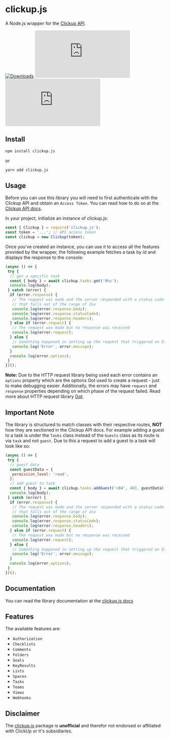 # clickup.js

A Node.js wrapper for the [Clickup API](https://clickup.com/api).

[![Downloads](https://img.shields.io/npm/dm/clickup.js.svg?style=for-the-badge)](https://www.npmjs.com/package/clickup.js)
[![Install size](https://img.shields.io/bundlephobia/min/clickup.js?style=for-the-badge)](https://packagephobia.now.sh/result?p=clickup.js)
![Package version](https://img.shields.io/github/package-json/v/ComfortablyCoding/clickup.js?style=for-the-badge)

## Install

```sh
npm install clickup.js
```

or

```sh
yarn add clickup.js
```

## Usage

Before you can use this library you will need to first authenticate with the Clickup API and obtain an `Access Token`. You can read how to do so at the [Clickup API docs](https://clickup.com/api).

In your project, initialize an instance of clickup.js:

```js
const { Clickup } = require('clickup.js');
const token = '...'; // API access token
const clickup = new Clickup(token);
```

Once you've created an instance, you can use it to access all the features provided by the wrapper, the following example fetches a task by id and displays the response to the console:

```js
(async () => {
 try {
  // get a specific task
  const { body } = await clickup.tasks.get('9hz');
  console.log(body);
 } catch (error) {
  if (error.response) {
   // The request was made and the server responded with a status code
   // that falls out of the range of 2xx
   console.log(error.response.body);
   console.log(error.response.statusCode);
   console.log(error.response.headers);
  } else if (error.request) {
   // The request was made but no response was received
   console.log(error.request);
  } else {
   // Something happened in setting up the request that triggered an Error
   console.log('Error', error.message);
  }
  console.log(error.options);
 }
})();
```

**Note:** Due to the HTTP request library being used each error contains an `options` property which are the options Got used to create a request - just to make debugging easier. Additionally, the errors may have `request` and `response` properties depending on which phase of the request failed. Read more about HTTP request library [Got](https://github.com/sindresorhus/got).

## Important Note

The library is structured to match classes with their respective routes, **NOT** how they are sectioned in the Clickup API docs. For example adding a guest to a task is under the `Tasks` class instead of the `Guests` class as its route is via `task` and not `guest`. Due to this a request to add a guest to a task will look like so:

```js
(async () => {
 try {
  // guest data
  const guestData = {
   permission_level: 'read',
  };
  // add guest to task
  const { body } = await clickup.tasks.addGuest('c04', 403, guestData);
  console.log(body);
 } catch (error) {
  if (error.response) {
   // The request was made and the server responded with a status code
   // that falls out of the range of 2xx
   console.log(error.response.body);
   console.log(error.response.statusCode);
   console.log(error.response.headers);
  } else if (error.request) {
   // The request was made but no response was received
   console.log(error.request);
  } else {
   // Something happened in setting up the request that triggered an Error
   console.log('Error', error.message);
  }
  console.log(error.options);
 }
})();
```

## Documentation

You can read the library documentation at the [clickup.js docs](https://clickup-js.netlify.app)

## Features

The available features are:

- `Authorization`
- `Checklists`
- `Comments`
- `Folders`
- `Goals`
- `KeyResults`
- `Lists`
- `Spaces`
- `Tasks`
- `Teams`
- `Views`
- `Webhooks`

## Disclaimer

The [clickup.js](https://github.com/ComfortablyCoding/clickup.js) package is **unofficial** and therefor not endorsed or affiliated with ClickUp or it's subsidiaries.
